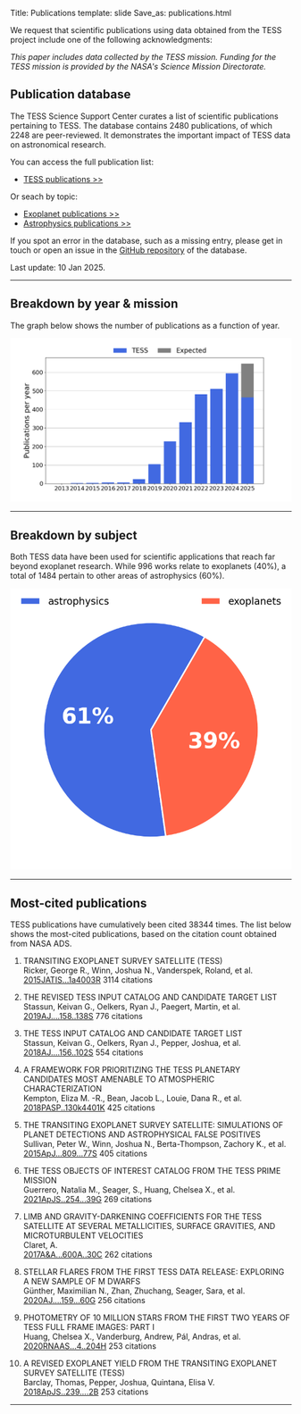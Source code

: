 Title: Publications
template: slide
Save_as: publications.html



We request that scientific publications using data obtained from the TESS project include one of the following acknowledgments:

*This paper includes data collected by the TESS mission. Funding for
the TESS mission is provided by the NASA's Science Mission Directorate.*

<h2>Publication database</h2>

The TESS Science Support Center curates a list of scientific publications
pertaining to TESS.
The database contains 2480 publications,
of which 2248 are peer-reviewed.
It demonstrates the important impact of TESS data
on astronomical research.

You can access the full publication list:

 * [TESS publications >>](tpub.html)

Or seach by topic:

 * [Exoplanet publications >>](tpub-exoplanets.html)
 * [Astrophysics publications >>](tpub-astrophysics.html)

If you spot an error in the database, such as a missing entry,
please get in touch or open an issue in the <a href="https://github.com/tessgi/tpub">GitHub repository</a> of the database.

Last update: 10 Jan 2025.

<hr/>

## Breakdown by year & mission

The graph below shows the number of publications as a function
of year.

![Publication rate by year](images/statistics/publications_barchart.png)

<hr/>

## Breakdown by subject

Both TESS data have been used for scientific applications
that reach far beyond exoplanet research.
While 996 works relate to exoplanets
(40%),
a total of 1484
pertain to other areas of astrophysics
(60%).


![Publications by subject](images/statistics/publications_piechart.png)

<hr/>

## Most-cited publications

TESS publications have cumulatively been cited
38344 times.
The list below shows the most-cited publications,
based on the citation count obtained from NASA ADS.


1. TRANSITING EXOPLANET SURVEY SATELLITE (TESS)  
Ricker, George R., Winn, Joshua N., Vanderspek, Roland, et al.    
[2015JATIS...1a4003R](http://adsabs.harvard.edu/abs/2015JATIS...1a4003R)
<span class="badge">3114 citations</span>

2. THE REVISED TESS INPUT CATALOG AND CANDIDATE TARGET LIST  
Stassun, Keivan G., Oelkers, Ryan J., Paegert, Martin, et al.    
[2019AJ....158..138S](http://adsabs.harvard.edu/abs/2019AJ....158..138S)
<span class="badge">776 citations</span>

3. THE TESS INPUT CATALOG AND CANDIDATE TARGET LIST  
Stassun, Keivan G., Oelkers, Ryan J., Pepper, Joshua, et al.    
[2018AJ....156..102S](http://adsabs.harvard.edu/abs/2018AJ....156..102S)
<span class="badge">554 citations</span>

4. A FRAMEWORK FOR PRIORITIZING THE TESS PLANETARY CANDIDATES MOST AMENABLE TO ATMOSPHERIC CHARACTERIZATION  
Kempton, Eliza M. -R., Bean, Jacob L., Louie, Dana R., et al.    
[2018PASP..130k4401K](http://adsabs.harvard.edu/abs/2018PASP..130k4401K)
<span class="badge">425 citations</span>

5. THE TRANSITING EXOPLANET SURVEY SATELLITE: SIMULATIONS OF PLANET DETECTIONS AND ASTROPHYSICAL FALSE POSITIVES  
Sullivan, Peter W., Winn, Joshua N., Berta-Thompson, Zachory K., et al.    
[2015ApJ...809...77S](http://adsabs.harvard.edu/abs/2015ApJ...809...77S)
<span class="badge">405 citations</span>

6. THE TESS OBJECTS OF INTEREST CATALOG FROM THE TESS PRIME MISSION  
Guerrero, Natalia M., Seager, S., Huang, Chelsea X., et al.    
[2021ApJS..254...39G](http://adsabs.harvard.edu/abs/2021ApJS..254...39G)
<span class="badge">269 citations</span>

7. LIMB AND GRAVITY-DARKENING COEFFICIENTS FOR THE TESS SATELLITE AT SEVERAL METALLICITIES, SURFACE GRAVITIES, AND MICROTURBULENT VELOCITIES  
Claret, A.    
[2017A&A...600A..30C](http://adsabs.harvard.edu/abs/2017A&A...600A..30C)
<span class="badge">262 citations</span>

8. STELLAR FLARES FROM THE FIRST TESS DATA RELEASE: EXPLORING A NEW SAMPLE OF M DWARFS  
Günther, Maximilian N., Zhan, Zhuchang, Seager, Sara, et al.    
[2020AJ....159...60G](http://adsabs.harvard.edu/abs/2020AJ....159...60G)
<span class="badge">256 citations</span>

9. PHOTOMETRY OF 10 MILLION STARS FROM THE FIRST TWO YEARS OF TESS FULL FRAME IMAGES: PART I  
Huang, Chelsea X., Vanderburg, Andrew, Pál, Andras, et al.    
[2020RNAAS...4..204H](http://adsabs.harvard.edu/abs/2020RNAAS...4..204H)
<span class="badge">253 citations</span>

10. A REVISED EXOPLANET YIELD FROM THE TRANSITING EXOPLANET SURVEY SATELLITE (TESS)  
Barclay, Thomas, Pepper, Joshua, Quintana, Elisa V.    
[2018ApJS..239....2B](http://adsabs.harvard.edu/abs/2018ApJS..239....2B)
<span class="badge">253 citations</span>
<hr/>

<!-- 
## Most-read publications

The read count shown below is obtained from the ADS API
and indicates the number of times the article has been downloaded
within the last 90 days.

<hr/>

-->

<!-- ## Most-active authors

The entries in the publication database have been authored and co-authored
by a total of 7951 unique author names.
Here we list the most-active authors, defined as those with six or more first-author publications in our database.


 * Southworth, J (23 publications)

 * Sun, Q (11 publications)

 * Kunimoto, M (10 publications)

 * Howard, W (10 publications)

 * Lee, J (10 publications)

 * Balona, L (10 publications)

 * Bouma, L (10 publications)

 * Zasche, P (9 publications)

 * Maciejewski, G (9 publications)

 * Gan, T (9 publications)

 * Kostov, V (9 publications)

 * Cloutier, R (7 publications)

 * Nardiello, D (7 publications)

 * Savanov, I (7 publications)

 * Lillo-Box, J (7 publications)

 * Poro, A (7 publications)

 * Jayasinghe, T (7 publications)

 * Bowman, D (7 publications)

 * Kahraman Alicavus, F (7 publications)

 * Gaidos, E (7 publications)

 * Naze, Y (7 publications)

 * Koen, C (7 publications)

 * Gill, S (6 publications)

 * Feinstein, A (6 publications)

 * Bognar, Z (6 publications)

 * Stassun, K (6 publications)

 * Schaefer, B (6 publications)

 * Uzundag, M (6 publications)

 * Doyle, L (6 publications)

 * Shi, X (6 publications)

 * Littlefield, C (6 publications)

 * Borkovits, T (6 publications)

 * Kato, T (6 publications)

 * Wong, I (6 publications)

 * Ramsay, G (6 publications)

 * Knudstrup, E (6 publications)

 * Yildirim, M (6 publications)

 * Kanodia, S (6 publications)

 * Murphy, S (6 publications)

 * Jayaraman, R (6 publications)

 * Damasso, M (6 publications)
-->